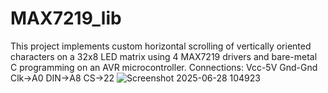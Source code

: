 # MAX7219_lib
This project implements custom horizontal scrolling of vertically oriented characters on a 32x8 LED matrix using 4 MAX7219 drivers and bare-metal C programming on an AVR microcontroller.
Connections:
Vcc-5V 
Gnd-Gnd 
Clk->A0
DIN->A8
CS->22
![Screenshot 2025-06-28 104923](https://github.com/user-attachments/assets/84013a43-3a28-4737-82de-bfe313fef224)
